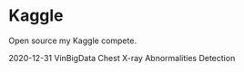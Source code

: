 # Kaggle
Open source my Kaggle compete.

2020-12-31    VinBigData Chest X-ray Abnormalities Detection
